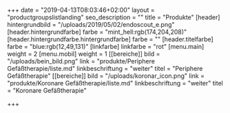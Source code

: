 +++
date = "2019-04-13T08:03:46+02:00"
layout = "productgroupslistlanding"
seo_description = ""
title = "Produkte"
[header]
hintergrundbild = "/uploads/2019/05/02/endoscout_e.png"
[header.hintergrundfarbe]
farbe = "mint_hell:rgb(174,204,208)"
[header.hintergrundfarbe.hintergrundfarbe]
farbe = ""
[header.titelfarbe]
farbe = "blue:rgb(12,49,131)"
[linkfarbe]
linkfarbe = "rot"
[menu.main]
weight = 2
[menu.mobil]
weight = 1
[[bereiche]]
bild = "/uploads/bein_bild.png"
link = "produkte/Periphere Gefäßtherapie/liste.md"
linkbeschriftung = "weiter"
titel = "Periphere Gefäßtherapie"
[[bereiche]]
bild = "/uploads/koronar_icon.png"
link = "produkte/Koronare Gefäßtherapie/liste.md"
linkbeschriftung = "weiter"
titel = "Koronare Gefäßtherapie"

+++
